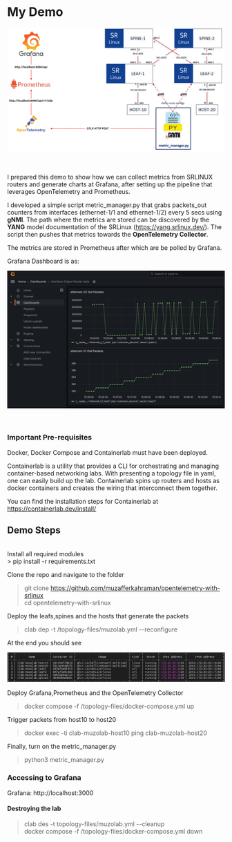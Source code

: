 # My Demo

![](pics/demo_topology.png)

<br/>

I prepared this demo to show how we can collect metrics from SRLINUX routers and generate charts at Grafana, after setting up the pipeline that leverages OpenTelemetry and Prometheus.

I developed a simple script metric_manager.py that grabs packets_out counters from interfaces (ethernet-1/1 and ethernet-1/2) every 5 secs using **gNMI**. 
The path where the metrics are stored can be discovered by the **YANG** model documentation of the SRLinux (https://yang.srlinux.dev/). 
The script then pushes that metrics towards the **OpenTelemetry Collector**.

The metrics are stored in Prometheus after which are be polled by Grafana.

Grafana Dashboard is as:

![](pics/grafana_dashboard.png)


<br/>

### Important Pre-requisites
Docker, Docker Compose and Containerlab must have been deployed.

Containerlab is a utility that provides a CLI for orchestrating and managing container-based networking labs. With presenting a topology file in yaml, one can easily build up the lab. Containerlab spins up routers and hosts as docker containers and creates the wiring  that interconnect them together.

You can find the installation steps for Containerlab at <br/>
https://containerlab.dev/install/

## Demo Steps
<br>
Install all required modules <br>
> pip install -r requirements.txt <br>
  
Clone the repo and navigate to the folder <br>
> git clone https://github.com/muzafferkahraman/opentelemetry-with-srlinux <br>
> cd opentelemetry-with-srlinux <br>

Deploy the leafs,spines and the hosts that generate the packets <br>
> clab dep -t  /topology-files/muzolab.yml --reconfigure <br>

At the end you should see <br>

![](pics/clab_result.png)

Deploy Grafana,Prometheus and the OpenTelemetry Collector <br>
> docker compose -f /topology-files/docker-compose.yml up <br>


Trigger packets from host10 to host20 <br>
> docker exec -ti  clab-muzolab-host10 ping clab-muzolab-host20 <br>

Finally, turn on the metric_manager.py <br>
> python3 metric_manager.py  <br>


### Accessing to Grafana <br>

Grafana: http://localhost:3000 <br>


#### Destroying the lab <br>
> clab des -t topology-files/muzolab.yml --cleanup <br>
> docker compose -f /topology-files/docker-compose.yml down <br>


